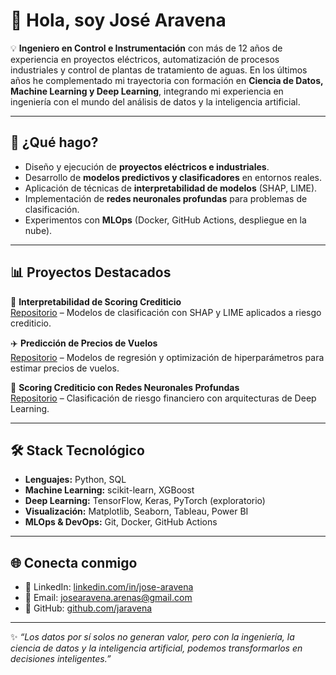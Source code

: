 # 👋 Hola, soy José Aravena  

💡 **Ingeniero en Control e Instrumentación** con más de 12 años de experiencia en proyectos eléctricos, automatización de procesos industriales y control de plantas de tratamiento de aguas. En los últimos años he complementado mi trayectoria con formación en **Ciencia de Datos, Machine Learning y Deep Learning**, integrando mi experiencia en ingeniería con el mundo del análisis de datos y la inteligencia artificial.

---

## 🚀 ¿Qué hago?
- Diseño y ejecución de **proyectos eléctricos e industriales**.  
- Desarrollo de **modelos predictivos y clasificadores** en entornos reales.  
- Aplicación de técnicas de **interpretabilidad de modelos** (SHAP, LIME).  
- Implementación de **redes neuronales profundas** para problemas de clasificación.  
- Experimentos con **MLOps** (Docker, GitHub Actions, despliegue en la nube).  

---

## 📊 Proyectos Destacados
🔎 **Interpretabilidad de Scoring Crediticio**  
[Repositorio](./01_Interpretabilidad_de_scoring_crediticio) – Modelos de clasificación con SHAP y LIME aplicados a riesgo crediticio.  

✈️ **Predicción de Precios de Vuelos**  
[Repositorio](./02_Prediccion_de_precios_de_vuelos) – Modelos de regresión y optimización de hiperparámetros para estimar precios de vuelos.  

🤖 **Scoring Crediticio con Redes Neuronales Profundas**  
[Repositorio](./03_Scoring_crediticio_con_RN_profundas) – Clasificación de riesgo financiero con arquitecturas de Deep Learning.  

---

## 🛠️ Stack Tecnológico
- **Lenguajes:** Python, SQL  
- **Machine Learning:** scikit-learn, XGBoost  
- **Deep Learning:** TensorFlow, Keras, PyTorch (exploratorio)  
- **Visualización:** Matplotlib, Seaborn, Tableau, Power BI  
- **MLOps & DevOps:** Git, Docker, GitHub Actions  

---

## 🌐 Conecta conmigo
- 🔗 LinkedIn: [linkedin.com/in/jose-aravena](https://www.linkedin.com/in/jos%C3%A9-aravena/)
- 📧 Email: josearavena.arenas@gmail.com  
- 🐙 GitHub: [github.com/jaravena](https://github.com/jaravena88)  

---


✨ *“Los datos por sí solos no generan valor, pero con la ingeniería, la ciencia de datos y la inteligencia artificial, podemos transformarlos en decisiones inteligentes.”* 
